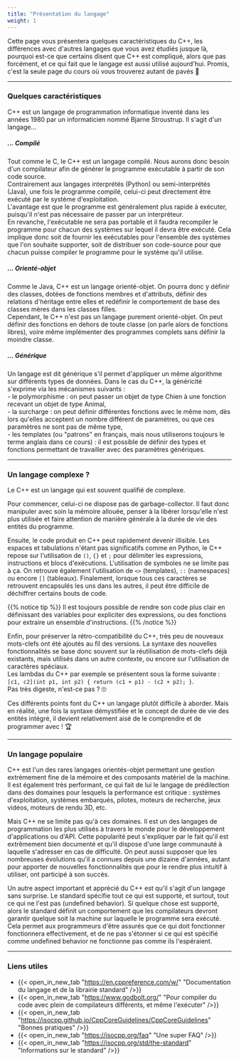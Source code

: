 ```yaml
---
title: "Présentation du langage"
weight: 1
---
```


Cette page vous présentera quelques caractéristiques du C++, les différences avec d'autres langages que vous avez étudiés jusque là, pourquoi est-ce que certains disent que C++ est compliqué, alors que pas forcément, et ce qui fait que le langage est aussi utilisé aujourd'hui. Promis, c'est la seule page du cours où vous trouverez autant de pavés 🙂

---

### Quelques caractéristiques

C++ est un langage de programmation informatique inventé dans les années 1980 par un informaticien nommé Bjarne Stroustrup. Il s'agit d'un langage...

##### ... Compilé

Tout comme le C, le C++ est un langage compilé. Nous aurons donc besoin d'un compilateur afin de générer le programme exécutable à partir de son code source. \
Contrairement aux langages interprétés (Python) ou semi-interprétés (Java), une fois le programme compilé, celui-ci peut directement être exécuté par le système d'exploitation. \
L'avantage est que le programme est généralement plus rapide à exécuter, puisqu'il n'est pas nécessaire de passer par un interpréteur. \
En revanche, l'exécutable ne sera pas portable et il faudra recompiler le programme pour chacun des systèmes sur lequel il devra être exécuté.
Cela implique donc soit de fournir les exécutables pour l'ensemble des systèmes que l'on souhaite supporter, soit de distribuer son code-source pour que chacun puisse compiler le programme pour le système qu'il utilise.

##### ... Orienté-objet

Comme le Java, C++ est un langage orienté-objet.
On pourra donc y définir des classes, dotées de fonctions membres et d'attributs, définir des relations d'héritage entre elles et redéfinir le comportement de base des classes mères dans les classes filles. \
Cependant, le C++ n'est pas un langage purement orienté-objet. On peut définir des fonctions en dehors de toute classe (on parle alors de fonctions libres), voire même implémenter des programmes complets sans définir la moindre classe.

##### ... Générique

Un langage est dit générique s'il permet d'appliquer un même algorithme sur différents types de données. Dans le cas du C++, la généricité s'exprime via les mécanismes suivants : \
\- le polymorphisme : on peut passer un objet de type Chien à une fonction recevant un objet de type Animal, \
\- la surcharge : on peut définir différentes fonctions avec le même nom, dès lors qu'elles acceptent un nombre différent de paramètres, ou que ces paramètres ne sont pas de même type, \
\- les templates (ou "patrons" en français, mais nous utiliserons toujours le terme anglais dans ce cours) : il est possible de définir des types et fonctions permettant de travailler avec des paramètres génériques.

---

### Un langage complexe ?

Le C++ est un langage qui est souvent qualifié de complexe.

Pour commencer, celui-ci ne dispose pas de garbage-collector.
Il faut donc manipuler avec soin la mémoire allouée, penser à la libérer lorsqu'elle n'est plus utilisée et faire attention de manière générale à la durée de vie des entités du programme.

Ensuite, le code produit en C++ peut rapidement devenir illisible.
Les espaces et tabulations n'étant pas significatifs comme en Python, le C++ repose sur l'utilisation de `()`, `{}` et `;` pour délimiter les expressions, instructions et blocs d'exécutions.
L'utilisation de symboles ne se limite pas à ça. On retrouve également l'utilisation de `<>` (templates), `::` (namespaces) ou encore `[]` (tableaux).
Finalement, lorsque tous ces caractères se retrouvent encapsulés les uns dans les autres, il peut être difficile de déchiffrer certains bouts de code.

{{% notice tip %}}
Il est toujours possible de rendre son code plus clair en définissant des variables pour expliciter des expressions, ou des fonctions pour extraire un ensemble d'instructions.
{{% /notice %}}

Enfin, pour préserver la rétro-compatibilité du C++, très peu de nouveaux mots-clefs ont été ajoutés au fil des versions. 
La syntaxe des nouvelles fonctionnalités se base donc souvent sur la réutilisation de mots-clefs déjà existants, mais utilisés dans un autre contexte, ou encore sur l'utilisation de caractères spéciaux.\
Les lambdas du C++ par exemple se présentent sous la forme suivante : `[c1, c2](int p1, int p2) { return (c1 + p1) - (c2 + p2); }`.\
Pas très digeste, n'est-ce pas ? 🙄

Ces différents points font du C++ un langage plutôt difficile à aborder.
Mais en réalité, une fois la syntaxe démystifiée et le concept de durée de vie des entités intégré, il devient relativement aisé de le comprendre et de programmer avec ! 🏆

---

### Un langage populaire

C++ est l'un des rares langages orientés-objet permettant une gestion extrèmement fine de la mémoire et des composants matériel de la machine.
Il est également très performant, ce qui fait de lui le langage de prédilection dans des domaines pour lesquels la performance est critique : systèmes d'exploitation, systèmes embarqués, pilotes, moteurs de recherche, jeux vidéos, moteurs de rendu 3D, etc.

Mais C++ ne se limite pas qu'à ces domaines. Il est un des langages de programmation les plus utilisés à travers le monde pour le développement d'applications ou d'API.
Cette popularité peut s'expliquer par le fait qu'il est extrêmement bien documenté et qu'il dispose d'une large communauté à laquelle s'adresser en cas de difficulté.
On peut aussi supposer que les nombreuses évolutions qu'il a connues depuis une dizaine d'années, autant pour apporter de nouvelles fonctionnalités que pour le rendre plus intuitif à utiliser, ont participé à son succès.

Un autre aspect important et apprécié du C++ est qu'il s'agit d'un langage sans surprise. Le standard spécifie tout ce qui est supporté, et surtout, tout ce qui ne l'est pas (undefined behavior). Si quelque chose est supporté, alors le standard définit un comportement que les compilateurs devront garantir quelque soit la machine sur laquelle le programme sera exécuté. Cela permet aux programmeurs d'être assurés que ce qui doit fonctionner fonctionnera effectivement, et de ne pas s'étonner si ce qui est spécifié comme undefined behavior ne fonctionne pas comme ils l'espéraient.

---

### Liens utiles

- {{< open_in_new_tab "https://en.cppreference.com/w/" "Documentation du langage et de la librairie standard" />}}
- {{< open_in_new_tab "https://www.godbolt.org/" "Pour compiler du code avec plein de compilateurs différents, et même l'exécuter" />}}
- {{< open_in_new_tab "https://isocpp.github.io/CppCoreGuidelines/CppCoreGuidelines" "Bonnes pratiques" />}}
- {{< open_in_new_tab "https://isocpp.org/faq" "Une super FAQ" />}}
- {{< open_in_new_tab "https://isocpp.org/std/the-standard" "Informations sur le standard" />}}

